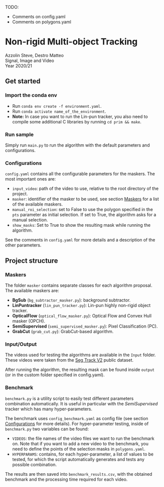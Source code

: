 TODO:
- Comments on config.yaml
- Comments on polygons.yaml

# Non-rigid Multi-object Tracking
Azzolin Steve, Destro Matteo \
Signal, Image and Video \
Year 2020/21


## Get started

### Import the conda env
- Run `conda env create -f environment.yaml`.
- Run `conda activate name_of_the_environment`.
- **Note:** In case you want to run the Lin-pun tracker, you also need to compile some additional C libraries by running `cd prim && make`.

### Run sample
Simply run `main.py` to run the algorithm with the default parameters and configurations.

### Configurations
`config.yaml` contains all the configurable parameters for the maskers. The most important ones are:
- `input_video`: path of the video to use, relative to the root directory of the project.
- `masker`: identifier of the masker to be used, see section [Maskers](#maskers) for a list of the available maskers.
- `manual_roi_selection`: set to False to use the polygon specified in the `pts` parameter as initial selection. If set to True, the algorithm asks for a manual selection. 
- `show_masks`: Set to True to show the resulting mask while running the algorithm.

See the comments in `config.yaml` for more details and a description of the other parameters.




## Project structure

### Maskers
The folder `masker` contains separate classes for each algorithm proposal. The available maskers are:
- **BgSub** (`bg_subtractor_masker.py`): background subtractor.
- **LinPuntracker** (`lin_pun_tracker.py`): Lin-pun highly non-rigid object tracker.
- **OpticalFlow** (`optical_flow_masker.py`): Optical Flow and Convex Hull masker (OPCH).
- **SemiSupervised** (`semi_supervised_masker.py`): Pixel Classification (PC).
- **GrabCut** (`grab_cut.py`): GrabCut-based algorithm.

### Input/Output
The videos used for testing the algorithms are available in the `Input` folder. These videos were taken from the [Seg Track V2](https://web.engr.oregonstate.edu/~lif/SegTrack2/dataset.html) public dataset.

After running the algorithm, the resulting mask can be found inside `output` (or in the custom folder specified in config.yaml).

### Benchmark
`benchmark.py` is a utility script to easily test different parameters combination automatically. It is useful in particular with the *SemiSupervised* tracker which has many hyper-parameters.

The benchmark uses `config_benchmark.yaml` as config file (see section [Configurations](#configurations) for more details). For hyper-parameter testing, inside of `benchmark.py` two variables can be found:
- `VIDEOS`: the file names of the video files we want to run the benchmark on. Note that if you want to add a new video to the benchmark, you need to define the points of the selection masks in `polygons.yaml`.
- `HYPERPARAMS`: contains, for each hyper-parameter, a list of values to be tested, for which the script automatically generates and tests any possible combination.


The results are then saved into `benchmark_results.csv`, with the obtained benchmark and the processing time required for each video.